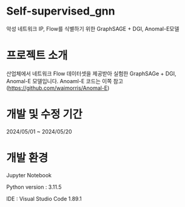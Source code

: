 # Self-supervised_gnn
악성 네트워크 IP, Flow를 식별하기 위한 GraphSAGE + DGI, Anomal-E모델

# 프로젝트 소개
산업체에서 네트워크 Flow 데이터셋을 제공받아 실험한 GraphSAGe + DGI, Anomal-E 모델입니다.
Anoaml-E 코드는 이쪽 참고(https://github.com/waimorris/Anomal-E)

# 개발 및 수정 기간
2024/05/01 ~ 2024/05/20

# 개발 환경
Jupyter Notebook

Python version : 3.11.5

IDE : Visual Studio Code 1.89.1

